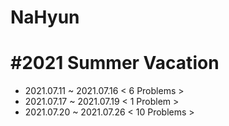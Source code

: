 # NaHyun

 #2021 Summer Vacation 
 =====================
 
 * 2021.07.11 ~ 2021.07.16  <  6 Problems >
 * 2021.07.17 ~ 2021.07.19  <  1 Problem >
 * 2021.07.20 ~ 2021.07.26  < 10 Problems >
